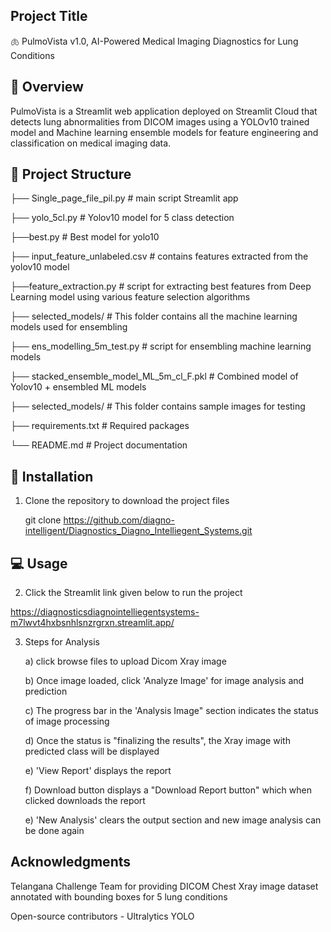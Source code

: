 ## Project Title

🫁 PulmoVista v1.0, AI-Powered Medical Imaging Diagnostics for Lung Conditions

## 🚀 Overview

PulmoVista is a Streamlit web application deployed on Streamlit Cloud that detects lung abnormalities from DICOM images using 
a YOLOv10 trained model and Machine learning ensemble models for feature engineering and classification on medical imaging data.

## 📁 Project Structure

├── Single_page_file_pil.py    # main script Streamlit app

├── yolo_5cl.py    # Yolov10 model for 5 class detection

├──best.py    # Best model for yolo10

├── input_feature_unlabeled.csv    # contains features extracted from the yolov10 model

├──feature_extraction.py    # script for extracting best features from Deep Learning model using various feature selection algorithms

├── selected_models/    # This folder contains all the machine learning models used for ensembling

├── ens_modelling_5m_test.py    # script for ensembling machine learning models

├── stacked_ensemble_model_ML_5m_cl_F.pkl    # Combined model of Yolov10 + ensembled ML models

├── selected_models/    # This folder contains sample images for testing

├── requirements.txt    # Required packages

└── README.md    # Project documentation


## 🔧 Installation

1. Clone the repository to download the project files
   
   git clone https://github.com/diagno-intelligent/Diagnostics_Diagno_Intelliegent_Systems.git

## 💻 Usage
2. Click the Streamlit link given below to run the project

https://diagnosticsdiagnointelliegentsystems-m7lwvt4hxbsnhlsnzrgrxn.streamlit.app/

3. Steps for Analysis
   
   a) click browse files to upload Dicom Xray image
   
   b) Once image loaded, click 'Analyze Image' for image analysis and prediction
   
   c) The progress bar in the 'Analysis Image" section indicates the status of image processing
   
   d) Once the status is "finalizing the results", the Xray image with predicted class will be displayed
   
   e) 'View Report' displays the report 
   
   f) Download button displays a "Download Report button" which when clicked downloads the report
   
   e) 'New Analysis' clears the output section and new image analysis can be done again
   

## Acknowledgments

Telangana Challenge Team for providing DICOM Chest Xray image dataset annotated with bounding boxes for 5 lung conditions
 
Open-source contributors - Ultralytics YOLO



